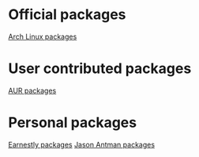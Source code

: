 # Official packages
[Arch Linux packages](https://www.archlinux.org/packages/)

# User contributed packages
[AUR packages](https://aur.archlinux.org/packages/)

# Personal packages
[Earnestly packages](https://github.com/Earnestly/pkgbuilds)
[Jason Antman packages](https://github.com/jantman/arch-pkgbuilds)
